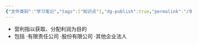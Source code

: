 ```yaml
---
{"文件类别":"学习笔记","tags":["知识点"],"dg-publish":true,"permalink":"/学习笔记/知识点/营利法人/","dgPassFrontmatter":true,"noteIcon":""}
---
```


- 营利指以获取、分配利润为目的
- 包括
·有限责任公司 
·股份有限公司 
·其他企业法人